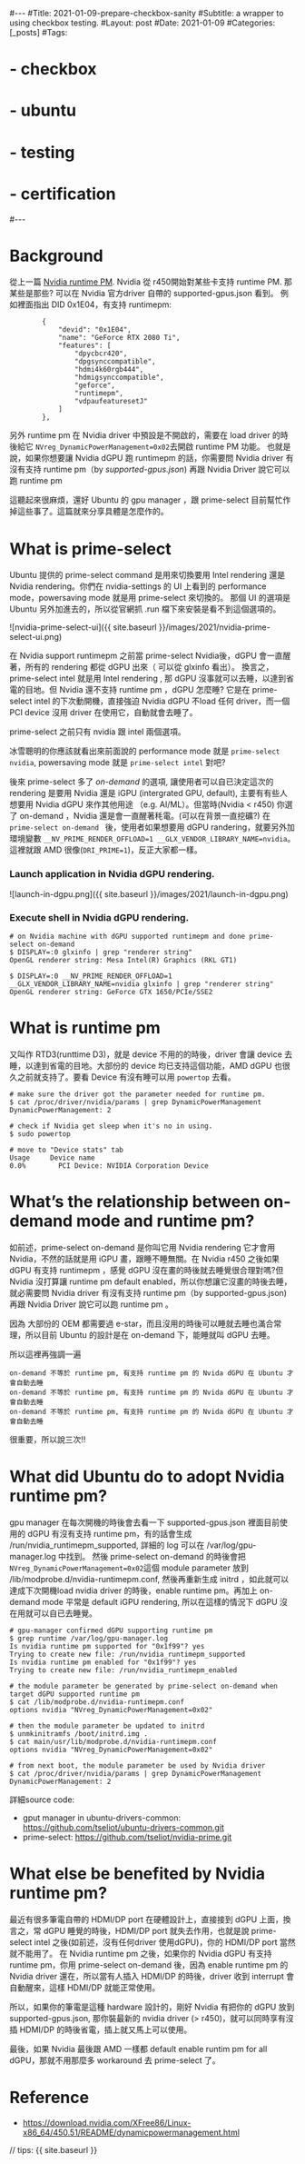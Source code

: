 #---
#Title: 2021-01-09-prepare-checkbox-sanity
#Subtitle: a wrapper to using checkbox testing.
#Layout: post
#Date: 2021-01-09
#Categories: [_posts]
#Tags:
#  - checkbox
#  - ubuntu
#  - testing
#  - certification
#---

# Background

從上一篇 [Nvidia runtime PM](http://alex-tu-cc.github.io/2020/11/Nvidia-runtimepm/). Nvidia 從 r450開始對某些卡支持 runtime PM.
那某些是那些? 可以在 Nvidia 官方driver 自帶的 supported-gpus.json 看到。
例如裡面指出 DID 0x1E04，有支持 runtimepm:

```
        {
            "devid": "0x1E04",
            "name": "GeForce RTX 2080 Ti",
            "features": [
                "dpycbcr420",
                "dpgsynccompatible",
                "hdmi4k60rgb444",
                "hdmigsynccompatible",
                "geforce",
                "runtimepm",
                "vdpaufeaturesetJ"
            ]
        },
```

另外 runtime pm 在 Nvidia driver 中預設是不開啟的，需要在 load driver 的時後給它 `NVreg_DynamicPowerManagement=0x02`去開啟 runtime PM 功能。
也就是說，如果你想要讓 Nvidia dGPU 跑 runtimepm 的話，你需要問 Nvidia driver 有沒有支持 runtime pm（by _supported-gpus.json_) 再跟 Nvidia Driver 說它可以跑 runtime pm

這聽起來很麻煩，還好 Ubuntu 的 gpu manager ，跟 prime-select 目前幫忙作掉這些事了。這篇就來分享具體是怎麼作的。

# What is prime-select

Ubuntu 提供的 prime-select command 是用來切換要用 Intel rendering 還是 Nvidia rendering。你們在 nvidia-settings 的 UI 上看到的 performance mode，powersaving mode 就是用 prime-select 來切換的。
那個 UI 的選項是 Ubuntu 另外加進去的，所以從官網抓 .run 檔下來安裝是看不到這個選項的。

![nvidia-prime-select-ui]({{ site.baseurl }}/images/2021/nvidia-prime-select-ui.png)

在 Nvidia support runtimepm 之前當 prime-select Nvidia後，dGPU 會一直醒著，所有的 rendering 都從 dGPU 出來（ 可以從 glxinfo 看出）。
換言之，prime-select intel 就是用 Intel rendering , 那 dGPU 沒事就可以去睡，以達到省電的目地。但 Nvidia 還不支持 runtime pm ，dGPU 怎麼睡? 它是在 prime-select intel 的下次動開機，直接強迫 Nvidia dGPU 不load 任何 driver，而一個 PCI device 沒用 driver 在使用它，自動就會去睡了。

prime-select 之前只有 nvidia 跟 intel 兩個選項。

冰雪聰明的你應該就看出來前面說的 performance mode 就是 `prime-select nvidia`, powersaving mode 就是 `prime-select intel` 對吧?


後來 prime-select 多了 _on-demand_ 的選項, 讓使用者可以自已決定這次的 rendering 是要用 Nvidia 還是 iGPU (intergrated GPU, default), 主要有有些人想要用 Nvidia dGPU 來作其他用途 （e.g. AI/ML）。但當時(Nvidia < r450) 你選了 on-demand ，Nvidia 還是會一直醒著秏電。(可以在背景一直挖礦?) 在 `prime-select on-demand ` 後，使用者如果想要用 dGPU randering，就要另外加環境變數 `__NV_PRIME_RENDER_OFFLOAD=1 __GLX_VENDOR_LIBRARY_NAME=nvidia`。這裡就跟 AMD 很像(`DRI_PRIME=1`)，反正大家都一樣。

### Launch application in Nvidia dGPU rendering.

![launch-in-dgpu.png]({{ site.baseurl }}/images/2021/launch-in-dgpu.png)

### Execute shell in Nvidia dGPU rendering.

```
# on Nvidia machine with dGPU supported runtimepm and done prime-select on-demand
$ DISPLAY=:0 glxinfo | grep "renderer string"
OpenGL renderer string: Mesa Intel(R) Graphics (RKL GT1)

$ DISPLAY=:0 __NV_PRIME_RENDER_OFFLOAD=1 __GLX_VENDOR_LIBRARY_NAME=nvidia glxinfo | grep "renderer string"
OpenGL renderer string: GeForce GTX 1650/PCIe/SSE2
```

# What is runtime pm

又叫作 RTD3(runttime D3)，就是 device 不用的的時後，driver 會讓 device 去睡，以達到省電的目地。大部份的 device 均已支持這個功能，AMD dGPU 也很久之前就支持了。要看 Device 有沒有睡可以用 `powertop` 去看。

```
# make sure the driver got the parameter needed for runtime pm.
$ cat /proc/driver/nvidia/params | grep DynamicPowerManagement
DynamicPowerManagement: 2

# check if Nvidia get sleep when it's no in using.
$ sudo powertop

# move to "Device stats" tab
Usage     Device name
0.0%        PCI Device: NVIDIA Corporation Device
```

# What’s the relationship between on-demand mode and runtime pm?

如前述，prime-select on-demand 是你叫它用 Nvidia rendering 它才會用 Nvidia，不然的話就是用 iGPU 畫，跟睡不睡無關。在 Nvidia r450 之後如果 dGPU 有支持 runtimepm ，感覺 dGPU 沒在畫的時後就去睡覺很合理對嗎?但 Nvidia 沒打算讓 runtime pm default enabled，所以你想讓它沒畫的時後去睡，就必需要問 Nvidia driver 有沒有支持 runtime pm（by supported-gpus.json) 再跟 Nvidia Driver 說它可以跑 runtime pm 。

因為 大部份的 OEM 都需要過 e-star，而且沒用的時後可以睡就去睡也滿合常理，所以目前 Ubuntu 的設計是在 on-demand 下，能睡就叫 dGPU 去睡。

所以這裡再強調一遍
```
on-demand 不等於 runtime pm, 有支持 runtime pm 的 Nvida dGPU 在 Ubuntu 才會自動去睡
on-demand 不等於 runtime pm, 有支持 runtime pm 的 Nvida dGPU 在 Ubuntu 才會自動去睡
on-demand 不等於 runtime pm, 有支持 runtime pm 的 Nvida dGPU 在 Ubuntu 才會自動去睡
```

很重要，所以說三次!!

# What did Ubuntu do to adopt Nvidia runtime pm?

gpu manager 在每次開機的時後會去看一下 supported-gpus.json 裡面目前使用的 dGPU 有沒有支持 runtime pm，有的話會生成 /run/nvidia_runtimepm_supported, 詳細的 log 可以在 /var/log/gpu-manager.log 中找到。
然後 prime-select on-demand 的時後會把`NVreg_DynamicPowerManagement=0x02`這個 module parameter 放到 /lib/modprobe.d/nvidia-runtimepm.conf, 然後再重新生成 initrd ，如此就可以達成下次開機load nvidia driver 的時後，enable runtime pm。再加上 on-demand mode 平常是 default iGPU rendering, 所以在這樣的情況下 dGPU 沒在用就可以自已去睡覺。

```
# gpu-manager confirmed dGPU supporting runtime pm
$ grep runtime /var/log/gpu-manager.log 
Is nvidia runtime pm supported for "0x1f99"? yes
Trying to create new file: /run/nvidia_runtimepm_supported
Is nvidia runtime pm enabled for "0x1f99"? yes
Trying to create new file: /run/nvidia_runtimepm_enabled

# the module parameter be generated by prime-select on-demand when target dGPU supported runtime pm
$ cat /lib/modprobe.d/nvidia-runtimepm.conf
options nvidia "NVreg_DynamicPowerManagement=0x02"

# then the module parameter be updated to initrd
$ unmkinitramfs /boot/initrd.img .
$ cat main/usr/lib/modprobe.d/nvidia-runtimepm.conf
options nvidia "NVreg_DynamicPowerManagement=0x02"

# from next boot, the module parameter be used by Nvidia driver
$ cat /proc/driver/nvidia/params | grep DynamicPowerManagement
DynamicPowerManagement: 2
```

詳細source code:
 - gput manager in ubuntu-drivers-common: https://github.com/tseliot/ubuntu-drivers-common.git
 - prime-select: https://github.com/tseliot/nvidia-prime.git

# What else be benefited by Nvidia runtime pm?

最近有很多筆電自帶的 HDMI/DP port 在硬體設計上，直接接到 dGPU 上面，換言之，常 dGPU 睡覺的時後，HDMI/DP port 就失去作用，也就是說 prime-select intel 之後(如前述，沒有任何driver 使用dGPU)，你的 HDMI/DP port 當然就不能用了。
在 Nvidia runtime pm 之後，如果你的 Nvidia dGPU 有支持 runtime pm，你用 prime-select on-demand 後，因為 enable runtime pm 的 Nvidia driver 還在，所以當有人插入 HDMI/DP 的時後，driver 收到 interrupt 會自動醒來，這樣 HDMI/DP 就能正常使用。

所以，如果你的筆電是這種 hardware 設計的，剛好 Nvidia 有把你的 dGPU 放到 supported-gpus.json, 那你裝最新的 nvidia driver (> r450)，就可以同時享有沒插 HDMI/DP 的時後省電，插上就又馬上可以使用。

最後，如果 Nvidia 最後跟 AMD 一樣都 default enable runtim pm for all dGPU，那就不用那麼多 workaround 去 prime-select 了。

# Reference
 - https://download.nvidia.com/XFree86/Linux-x86_64/450.51/README/dynamicpowermanagement.html

// tips: {{ site.baseurl }}


